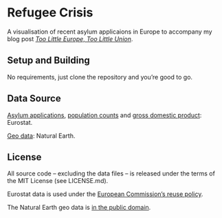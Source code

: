 Refugee Crisis
==============

A visualisation of recent asylum applicaions in Europe to accompany my blog post [_Too Little Europe, Too Little Union_](https://philippbock.de/blog/2015/09/20/refugee-crisis/).


## Setup and Building

No requirements, just clone the repository and you’re good to go.


## Data Source

[Asylum applications](http://appsso.eurostat.ec.europa.eu/nui/show.do?dataset=migr_asyappctzm),
[population counts](http://appsso.eurostat.ec.europa.eu/nui/show.do?dataset=tps00001) and
[gross domestic product](http://appsso.eurostat.ec.europa.eu/nui/show.do?dataset=nama_gdp_c): Eurostat.

[Geo data](http://www.naturalearthdata.com/downloads/50m-cultural-vectors/50m-admin-0-countries-2/): Natural Earth.


## License

All source code – excluding the data files – is released under the terms of the MIT License (see LICENSE.md).

Eurostat data is used under the [European Commission’s reuse policy](http://ec.europa.eu/geninfo/legal_notices_en.htm#copyright).

The Natural Earth geo data is [in the public domain](http://www.naturalearthdata.com/about/terms-of-use/).
